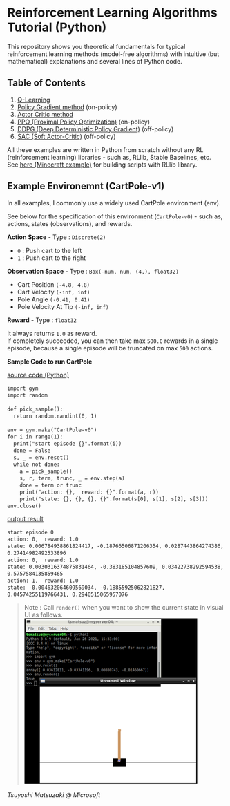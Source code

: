 # Reinforcement Learning Algorithms Tutorial (Python)

This repository shows you theoretical fundamentals for typical reinforcement learning methods (model-free algorithms) with intuitive (but mathematical) explanations and several lines of Python code.

## Table of Contents

1. [Q-Learning](01-q-learning.ipynb)
2. [Policy Gradient method](02-policy-gradient.ipynb) (on-policy)
3. [Actor Critic method](03-actor-critic.ipynb)
4. [PPO (Proximal Policy Optimization)](04-ppo.ipynb) (on-policy)
5. [DDPG (Deep Deterministic Policy Gradient)](05-ddpg.ipynb) (off-policy)
6. [SAC (Soft Actor-Critic)](06-sac.ipynb) (off-policy)

All these examples are written in Python from scratch without any RL (reinforcement learning) libraries - such as, RLlib, Stable Baselines, etc.<br>
See [here (Minecraft example)](https://github.com/tsmatz/minecraft-rl-example) for building scripts with RLlib library.

## Example Environemnt (CartPole-v1)

In all examples, I commonly use a widely used CartPole environment (env).

See below for the specification of this environment (```CartPole-v0```) - such as, actions, states (observations), and rewards.

**Action Space** - Type : ```Discrete(2)```

- ```0``` : Push cart to the left
- ```1``` : Push cart to the right

**Observation Space** - Type : ```Box(-num, num, (4,), float32)```

- Cart Position ```(-4.8, 4.8)```
- Cart Velocity ```(-inf, inf)```
- Pole Angle ```(-0.41, 0.41)```
- Pole Velocity At Tip ```(-inf, inf)```

**Reward** - Type : ```float32```

It always returns ```1.0``` as reward.<br>
If completely succeeded, you can then take max ```500.0``` rewards in a single episode, because a single episode will be truncated on max ```500``` actions.

**Sample Code to run CartPole**

<ins>source code (Python)</ins>
 
```
import gym
import random

def pick_sample():
  return random.randint(0, 1)

env = gym.make("CartPole-v0")
for i in range(1):
  print("start episode {}".format(i))
  done = False
  s, _ = env.reset()
  while not done:
    a = pick_sample()
    s, r, term, trunc, _ = env.step(a)
    done = term or trunc
    print("action: {},  reward: {}".format(a, r))
    print("state: {}, {}, {}, {}".format(s[0], s[1], s[2], s[3]))
env.close()
```

<ins>output result</ins>

```
start episode 0
action: 0,  reward: 1.0
state: 0.006784938861824417, -0.18766506871206354, 0.0287443864274386, 0.27414982492533896
action: 0,  reward: 1.0
state: 0.0030316374875831464, -0.383185104857609, 0.03422738292594538, 0.5757584135859465
action: 1,  reward: 1.0
state: -0.004632064609569034, -0.18855925062821827, 0.04574255119766431, 0.2940515065957076
```

> Note : Call ```render()``` when you want to show the current state in visual UI as follows.<br>
> ![CartPole rendering](assets/cart-pole.png?raw=true)

*Tsuyoshi Matsuzaki @ Microsoft*
